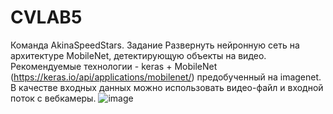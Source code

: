 # CVLAB5
Команда AkinaSpeedStars. Задание Развернуть нейронную сеть на архитектуре MobileNet, детектирующую объекты на видео. Рекомендуемые технологии - keras + MobileNet (https://keras.io/api/applications/mobilenet/) предобученный на imagenet. В качестве входных данных можно использовать видео-файл и входной поток с вебкамеры.
![image](https://github.com/ki1ax/CVLAB5/assets/104005303/c1e73e3a-8548-42a5-8e71-3ea8d0eb8321)
